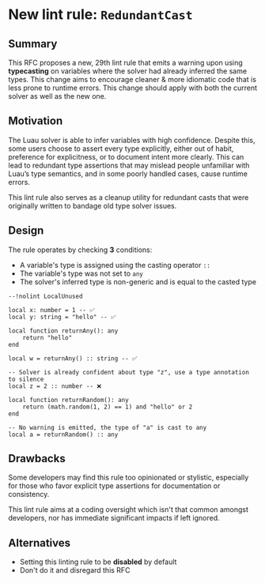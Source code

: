 # New lint rule: `RedundantCast`

## Summary

This RFC proposes a new, 29th lint rule that emits a warning upon using **typecasting** on variables where the solver had already inferred the same types. This change aims to encourage cleaner & more idiomatic code that is less prone to runtime errors. This change should apply with both the current solver as well as the new one.

## Motivation

The Luau solver is able to infer variables with high confidence. Despite this, some users choose to assert every type explicitly, either out of habit, preference for explicitness, or to document intent more clearly. This can lead to redundant type assertions that may mislead people unfamiliar with Luau’s type semantics, and in some poorly handled cases, cause runtime errors.

This lint rule also serves as a cleanup utility for redundant casts that were originally written to bandage old type solver issues.

## Design

The rule operates by checking **3** conditions:
- A variable's type is assigned using the casting operator `::`
- The variable's type was not set to `any`
- The solver's inferred type is non-generic and is equal to the casted type

```luau
--!nolint LocalUnused

local x: number = 1 -- ✅
local y: string = "hello" -- ✅

local function returnAny(): any
    return "hello"
end

local w = returnAny() :: string -- ✅

-- Solver is already confident about type "z", use a type annotation to silence
local z = 2 :: number -- ❌

local function returnRandom(): any
    return (math.random(1, 2) == 1) and "hello" or 2
end

-- No warning is emitted, the type of "a" is cast to any
local a = returnRandom() :: any 
```


## Drawbacks

Some developers may find this rule too opinionated or stylistic, especially for those who favor explicit type assertions for documentation or consistency.

This lint rule aims at a coding oversight which isn't that common amongst developers, nor has immediate significant impacts if left ignored.

## Alternatives

- Setting this linting rule to be **disabled** by default
- Don't do it and disregard this RFC
